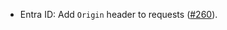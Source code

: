 - Entra ID: Add `Origin` header to requests ([#260](https://github.com/pilcrowonpaper/arctic/issues/260)).
